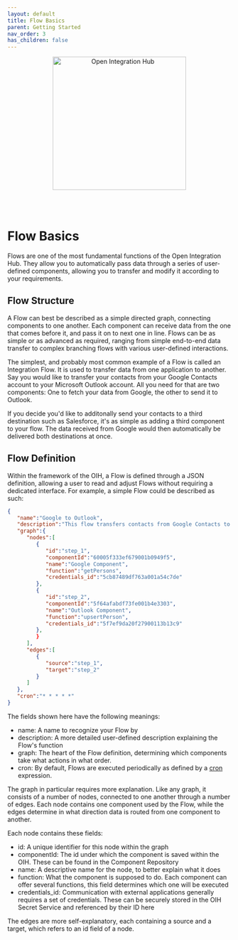 ```yaml
---
layout: default
title: Flow Basics
parent: Getting Started
nav_order: 3
has_children: false
---
```


<p align="center">
  <img src="https://raw.githubusercontent.com/openintegrationhub/openintegrationhub.github.io/master/assets/images/large-oih-vertikal-zentriert.png" alt="Open Integration Hub" width="300"/>
</p>
<br>
<br>

# Flow Basics

Flows are one of the most fundamental functions of the Open Integration Hub. They allow you to automatically pass data through a series of user-defined components, allowing you to transfer and modify it according to your requirements.

## Flow Structure

A Flow can best be described as a simple directed graph, connecting components to one another. Each component can receive data from the one that comes before it, and pass it on to next one in line. Flows can be as simple or as advanced as required, ranging from simple end-to-end data transfer to complex branching flows with various user-defined interactions. 

The simplest, and probably most common example of a Flow is called an Integration Flow. It is used to transfer data from one application to another. Say you would like to transfer your contacts from your Google Contacts account to your Microsoft Outlook account. All you need for that are two components: One to fetch your data from Google, the other to send it to Outlook. 

If you decide you'd like to additonally send your contacts to a third destination such as Salesforce, it's as simple as adding a third component to your flow. The data received from Google would then automatically be delivered both destinations at once. 

## Flow Definition

Within the framework of the OIH, a Flow is defined through a JSON definition, allowing a user to read and adjust Flows without requiring a dedicated interface. For example, a simple Flow could be described as such:

```json
{
   "name":"Google to Outlook",
   "description":"This flow transfers contacts from Google Contacts to Microsoft Outlook.",
   "graph":{
      "nodes":[
         {
            "id":"step_1",
            "componentId":"60005f333ef679001b0949f5",
            "name":"Google Component",
            "function":"getPersons",
            "credentials_id":"5cb87489df763a001a54c7de"
         },
         {
            "id":"step_2",
            "componentId":"5f64afabdf73fe001b4e3303",
            "name":"Outlook Component",
            "function":"upsertPerson",
            "credentials_id":"5f7ef9da20f27900113b13c9"
         },
         }
      ],
      "edges":[
         {
            "source":"step_1",
            "target":"step_2"
         }
      ]
   },
   "cron":"* * * * *"
}
```

The fields shown here have the following meanings:

- name: A name to recognize your Flow by
- description: A more detailed user-defined description explaining the Flow's function
- graph: The heart of the Flow definition, determining which components take what actions in what order. 
- cron: By default, Flows are executed periodically as defined by a [cron](https://en.wikipedia.org/wiki/Cron) expression. 

The graph in particular requires more explanation. Like any graph, it consists of a number of nodes, connected to one another through a number of edges. Each node contains one component used by the Flow, while the edges determine in what direction data is routed from one component to another. 

Each node contains these fields:
- id: A unique identifier for this node within the graph
- componentId: The id under which the component is saved within the OIH. These can be found in the Component Repository
- name: A descriptive name for the node, to better explain what it does
- function: What the component is supposed to do. Each component can offer several functions, this field determines which one will be executed
- credentials_id: Communication with external applications generally requires a set of credentials. These can be securely stored in the OIH Secret Service and referenced by their ID here

The edges are more self-explanatory, each containing a source and a target, which refers to an id field of a node.
